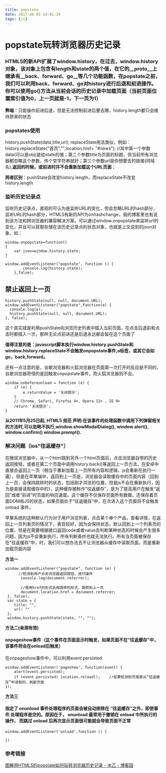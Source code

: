 ```yaml
---
title: popstate
date: 2017-06-05 10:41:29
tags: [js]
---
```


# popstate玩转浏览器历史记录

### HTML5的新API扩展了window.history，在过去，window.history对象，该对象上包含有length和state的两个值，在它的__proto__上继承有__back、forward、go__等几个功能函数，在popstate之前，我们可以利用back、forward、go对history进行后退和前进操作。你可以使用go()方法从当前会话的历史记录中加载页面（当前页面位置索引值为0，上一页就是-1，下一页为1）
__弊端__：只能操作前进后退，但是无法控制前进后要去哪，history.length都只会维持原来的状态

### popstates使用
history.pushState(data,title,url);
replaceState用法类似，例如：history.replaceState("首页","",location.href+ "#news");
//其中第一个参数data(可以是obj)是给state的值；第二个参数title为页面的标题，但当前所有浏览器都忽略这个参数，传个空字符串就好；第三个参数url是你想要去的链接(同域名),__返回的时候，或前进时并不会重新加载这个URL页面__；

__两者区别__：pushState会改变history.length，而replaceState不改变history.length

### 监听历史记录点

监听历史记录点，直观的可认为是监听URL的变化，但会忽略URL的hash部分，监听URL的hash部分，HTML5有新的API为onhashchange，我的博客里也有说到该方法和跨浏览器的兼容解决方案。可以通过window.onpopstate来监听url的变化，并且可以获取存储在该历史记录点的状态对象，也就是上文说到的json对象，如：

```
window.onpopstate=function()
{
    var json=window.history.state;
}

window.addEventListener("popstate", function () {
        console.log(history.state);
    },false);
```

## 禁止返回上一页
```
history.pushState(null, null, document.URL);
window.addEventListener("popstate",function(e) {  
  console.log(e);
  history.pushState(null, null, document.URL);
}, false);
```
这个其实就是利用pushState向浏览历史列表中插入当前页面，在点击后退前和点击时都插入一次，那样无论点前进还是后退永远都会留在这个页面了

__值得注意的是：javascript脚本执行window.history.pushState和window.history.replaceState不会触发onpopstate事件,a标签，或其它会如go，back,forward。__

还有一点注意的是，谷歌浏览器和火狐浏览器在页面第一次打开的反应是不同的，谷歌浏览器奇怪的是回触发onpopstate事件，而火狐浏览器则不会。


```
window.onbeforeunload = function (e) {
    if (e) {
        e.returnValue = '关闭提示';
    }
    // Chrome, Safari, Firefox 4+, Opera 12+ , IE 9+
    return '关闭提示';
}
```

__从2011年5月25日起,  HTML5 规范 声明:在该事件的处理函数中调用下列弹窗相关的方法时,可以忽略不执行,window.showModalDialog(), window.alert(), window.confirm() window.prompt().__

### 解决问题（ios"往返缓存"）
在微信浏览器中，从一个html跳到另外一个html页面后，点击浏览器自带的历史返回按钮，或者在第二个页面中调用history.back()等返回上一页方法，在安卓中直接会返回上一页（相当于重新加载上一页所有内容和逻辑，js会重新在执行一遍），但是在苹果端中，返回到上一页是，浏览器会读取缓存中的页面内容（回到上一页，会保持跳转时的状态，包括刚才浏览的位置，但是js不会在重新执行，因为是直接读取缓存中的），这种缓存被称作“往返缓存”，是为了提高用户在触发“返回”或者“前进”时页面的响应速度。这个缓存不仅保存页面所有数据，还保存着页面DOM和JS的状态，如果页面处于“往返缓存”中，在次进入这个页面将不会触发 onload 事件。

苹果系统的这种默认行为对于用户浏览列表，点击某个单个产品，查看详情，在返回上一页列表页的情况下，表现较好，因为会保持状态，默认回到上一个列表页的位置，但是在需要根据接口返回code或者value去判断某种状态的时候会产生很多问题，因为js不会重新执行，所有判断条件也就无法执行。所有当页面被保存在“往返缓存”中，时，我们可以想办法去不让浏览器从缓存中读取页面，而是重新加载页面内容

__方法一__
```
window.addEventListener("popstate", function (e) {
      //检测到用户点击浏览器返回按钮，进行操作
       console.log(document.referrer);

       //使用href的形式去用跳转的形式，跳转到上一页
       document.location.href = document.referrer;
 }, false);
 var state = {
    title: "",
    url: ""
 };
 window.history.pushState(state, "", "");
```

__方法二(亲测有效)__
#### onpageshow事件（这个事件在页面显示时触发，如果页面不在“往返缓存”中，该事件将会在onload后触发） 
在onpageshow事件中，可以利用event.persisted
```
window.addEventListener('pageshow', function(event) {
    alert(event.persisted);
    if (event.persisted) location.reload();    //如果检测到页面是从“往返缓存”中读取的，刷新页面
});
```

__方法三__
#### 指定了 onunload 事件处理程序的页面会被自动排除在 “往返缓存”之外，即使事件 处理程序是空的。原因在于， onunload 最常用于撤销在 onload 中所执行的操作， 而跳过 onload 后再次显示页面很可能就会导致页面不正常
```
window.addEventListener('unload',function () {

})
```


### 参考链接
[图解用HTML5的popstate如何玩转浏览器历史记录 - 水乙 - 博客园](https://www.cnblogs.com/shuiyi/p/5115188.html)